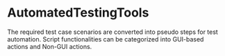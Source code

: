 # AutomatedTestingTools
The required test case scenarios are converted into pseudo steps for test automation. Script functionalities can be categorized into GUI-based actions and Non-GUI actions.
